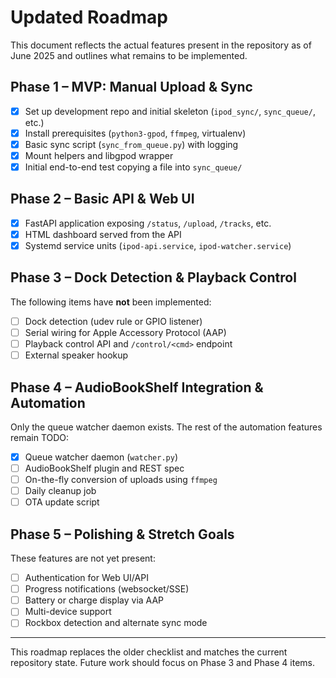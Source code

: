 # Updated Roadmap

This document reflects the actual features present in the repository as of June 2025 and outlines what remains to be implemented.

## Phase 1 – MVP: Manual Upload & Sync

- [x] Set up development repo and initial skeleton (`ipod_sync/`, `sync_queue/`, etc.)
- [x] Install prerequisites (`python3-gpod`, `ffmpeg`, virtualenv)
- [x] Basic sync script (`sync_from_queue.py`) with logging
- [x] Mount helpers and libgpod wrapper
- [x] Initial end-to-end test copying a file into `sync_queue/`

## Phase 2 – Basic API & Web UI

- [x] FastAPI application exposing `/status`, `/upload`, `/tracks`, etc.
- [x] HTML dashboard served from the API
- [x] Systemd service units (`ipod-api.service`, `ipod-watcher.service`)

## Phase 3 – Dock Detection & Playback Control

The following items have **not** been implemented:

- [ ] Dock detection (udev rule or GPIO listener)
- [ ] Serial wiring for Apple Accessory Protocol (AAP)
- [ ] Playback control API and `/control/<cmd>` endpoint
- [ ] External speaker hookup

## Phase 4 – AudioBookShelf Integration & Automation

Only the queue watcher daemon exists. The rest of the automation features remain TODO:

- [x] Queue watcher daemon (`watcher.py`)
- [ ] AudioBookShelf plugin and REST spec
- [ ] On-the-fly conversion of uploads using `ffmpeg`
- [ ] Daily cleanup job
- [ ] OTA update script

## Phase 5 – Polishing & Stretch Goals

These features are not yet present:

- [ ] Authentication for Web UI/API
- [ ] Progress notifications (websocket/SSE)
- [ ] Battery or charge display via AAP
- [ ] Multi-device support
- [ ] Rockbox detection and alternate sync mode

---

This roadmap replaces the older checklist and matches the current repository state. Future work should focus on Phase 3 and Phase 4 items.
